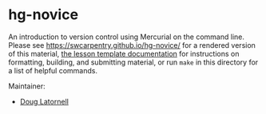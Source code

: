 hg-novice
=========

An introduction to version control using Mercurial on the command line.
Please see <https://swcarpentry.github.io/hg-novice/> for a rendered version of this material,
[the lesson template documentation][lesson-example]
for instructions on formatting, building, and submitting material,
or run `make` in this directory for a list of helpful commands.

Maintainer:

* [Doug Latornell][latornell-doug]

[latornell-doug]: http://software-carpentry.org/team/#latornell_d
[lesson-example]: https://carpentries.github.com/lesson-example/
